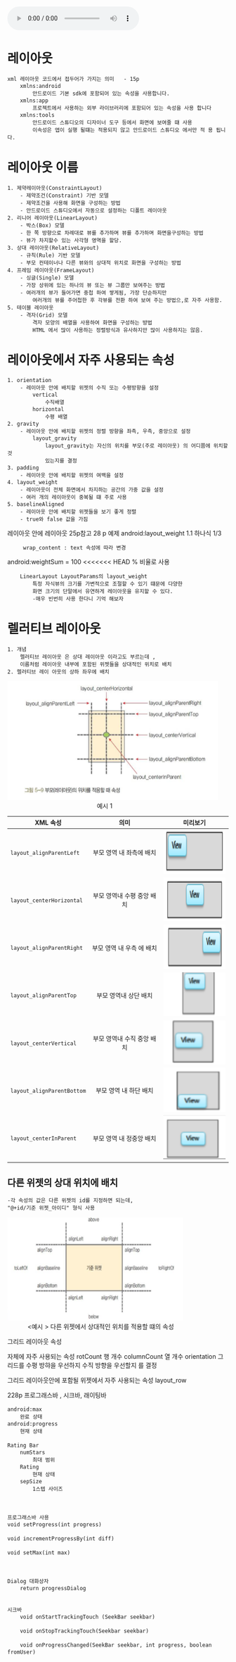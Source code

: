 <audio controls = "controls">
            <source src = "http://deahets.iptime.org/one.mp3" type="audio/mp3"/>
</audio>


# 레이아웃 
    xml 레이아웃 코드에서 접두어가 가지는 의미   - 15p
        xmlns:android   
            안드로이드 기본 sdk에 포함되어 있는 속성을 사용합니다.
        xmlns:app
            프로젝트에서 사용하는 외부 라이브러리에 포함되어 있는 속성을 사용 합니다
        xmlns:tools
            안드로이드 스튜디오의 디자이너 도구 등에서 화면에 보여줄 떄 사용
            이속성은 앱이 실행 될떄는 적용되지 않고 안드로이드 스튜디오 에서만 적 용 됩니다.
    
# 레이아웃 이름
    1. 제약레이아웃(ConstraintLayout)
        - 제약조건(Constraint) 기반 모델 
        - 제약조건을 사용해 화면을 구성하는 방법
        - 안드로이드 스튜디오에서 자동으로 설정하는 디폴트 레이아웃
    2. 리니어 레이아웃(LinearLayout)
        - 박스(Box) 모델
        - 한 쪽 방향으로 차례대로 뷰를 추가하며 뷰를 추가하며 화면을구성하는 방법
        - 뷰가 차지할수 있는 사각형 영역을 할당.
    3. 상대 레이아웃(RelativeLayout)
        - 규칙(Rule) 기반 모델 
        - 부모 컨테이너나 다른 뷰와의 상대적 위치로 화면을 구성하는 방법
    4. 프레임 레이아웃(FrameLayout)
        - 싱글(Single) 모델
        - 가장 상위에 있는 하나의 뷰 또는 뷰 그룹만 보여주는 방법 
        - 여러개의 뷰가 들어가면 중첩 하여 쌓게됨, 가장 단순하지만
            여러개의 뷰를 주어첩한 후 각뷰를 전환 하여 보여 주는 방법으,로 자주 사용함.
    5. 테이블 레이아웃
        - 격자(Grid) 모델
            격자 모양의 배열을 사용하여 화면을 구성하는 방법
            HTML 에서 많이 사용하는 정렬방식과 유사하지만 많이 사용하지는 않음.

    
# 레이아웃에서 자주 사용되는 속성
    
    1. orientation 
        - 레이아웃 안에 배치할 위젯의 수직 또는 수평방향을 설정
            vertical
                수직배열
            horizontal
                수평 배열
    2. gravity 
        - 레이아웃 안에 배치할 위젯의 정렬 방향을 좌측, 우측, 중앙으로 설정
            layout_gravity
                layout_gravity는 자신의 위치를 부모(주로 레이아웃) 의 어디쯤에 위치할 것
                있는지를 결정
    3. padding
        - 레이아웃 안에 배치할 위젯의 여백을 설정
    4. layout_weight
        - 레이아웃이 전체 화면에서 차지하는 공간의 가중 값을 설정
        - 여러 개의 레이아웃이 중복될 떄 주로 사용
    5. baselineAligned
        - 레이아웃 안에 배치할 위젯들을 보기 좋게 정렬
        - true와 false 값을 가짐

레이아웃 안에 레이아웃 25p참고
28 p 예제 android:layout_weight 1.1 하나식 1/3 
         

         wrap_content : text 속성에 따라 변경


android:weightSum = 100 
<<<<<<< HEAD
            % 비율로 사용

        LinearLayout LayoutParams의 layout_weight
            특정 자식뷰의 크기를 가변적으로 조절할 수 있기 떄문에 다양한 
            화면 크기의 단말에서 유연하게 레이아웃을 유지할 수 있다.  
            -매우 빈번히 사용 한다니 기억 해보자


# 렐러티브 레이아웃
    1. 개념 
        렐러티브 레이아웃 은 상대 레이아웃 이라고도 부르는데 ,
        이름처럼 레이아웃 내부에 포함된 위젯들을 상대적인 위치로 배치
    2. 렐러티브 레이 아웃의 상하 좌우에 배치

<img src ="https://github.com/Terkiss/Note/blob/master/image/1.PNG?raw=true" width = "480" height = "270"> <br>&emsp;&emsp; &emsp;&emsp;&emsp;&emsp;&emsp;&emsp;&emsp;&emsp;&emsp;&emsp;&emsp;&emsp; 예시 1 </img>

| XML 속성 | 의미 | 미리보기 |
|---|:---:|---|                                                 
| `layout_alignParentLeft` | 부모 영역 내 좌측에 배치 |<img src ="https://github.com/Terkiss/Note/blob/master/image/2.PNG?raw=true" width = "150" height = "100"></img>|  
| `layout_centerHorizontal` | 부모 영역내 수평 중앙 배치 |<img src ="https://github.com/Terkiss/Note/blob/master/image/3.PNG?raw=true" width = "150" height = "100"></img>| 
| `layout_alignParentRight` | 부모 영역 내 우측 에 배치 |<img src ="https://github.com/Terkiss/Note/blob/master/image/4.PNG?raw=true" width = "150" height = "100"></img>| 
| `layout_alignParentTop` | 부모 영역내 상단 배치 |<img src ="https://github.com/Terkiss/Note/blob/master/image/5.PNG?raw=true" width = "150" height = "100"></img>|
| `layout_centerVertical` | 부모 영역내 수직 중앙 배치 |<img src ="https://github.com/Terkiss/Note/blob/master/image/6.PNG?raw=true" width = "150" height = "100"></img>|
| `layout_alignParentBottom` | 부모 영역 내 하단 배치 |<img src ="https://github.com/Terkiss/Note/blob/master/image/7.PNG?raw=true" width = "150" height = "100"></img>|
| `layout_centerInParent` | 부모 영역 내 정중앙 배치 |<img src ="https://github.com/Terkiss/Note/blob/master/image/8.PNG?raw=true" width = "150" height = "100"></img>|
         



## 다른 위젯의 상대 위치에 배치 
    -각 속성의 값은 다른 위젯의 id를 지정하면 되는데, 
    "@+id/기준 위젯_아이디" 형식 사용

<img src ="https://github.com/Terkiss/Note/blob/master/image/9.PNG?raw=true" width = "400" height = "235"></img>
<br>&emsp;&emsp;&emsp; <예시 > 다른 위젯에서 상대적인 위치를 적용할 떄의 속성











그리드 레이아웃 속성

<GridLayout> 자체에 자주 사용되는 속성
    rotCount
        행 개수
    columnCount 
        열 개수
    orientation
        그리드를 수평 방햐을 우선하지 수직 방향을 우선할지 를 결정

그리드 레이아웃안에 포함될 위젯에서 자주 사용되는 속성
    layout_row
        

228p 
    프로그래스바 , 시크바, 래이팅바
        
    android:max  
        완료 상태
    android:progress
        현재 상태
    
    Rating Bar
        numStars
            최대 범위
        Rating
            현재 상태
        sepSize
            1스텝 사이즈



    프로그래스바 사용
    void setProgress(int progress)

    void incrementProgressBy(int diff)

    void setMax(int max)



    Dialog 대화상자
        return progressDialog


    시크바 
        void onStartTrackingTouch (SeekBar seekbar)

        void onStopTrackingTouch(Seekbar seekbar)

        void onProgressChanged(SeekBar seekbar, int progress, boolean fromUser)






























         
    
    
    